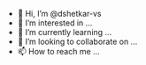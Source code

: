 - 👋 Hi, I’m @dshetkar-vs
- 👀 I’m interested in ...
- 🌱 I’m currently learning ...
- 💞️ I’m looking to collaborate on ...
- 📫 How to reach me ...

<!---
dshetkar-vs/dshetkar-vs is a ✨ special ✨ repository because its `README.md` (this file) appears on your GitHub profile.
You can click the Preview link to take a look at your changes.
--->
